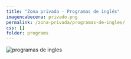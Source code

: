 ```yaml
---
title: "Zona privada - Programas de inglés"
imagencabecera: privado.png
permalink: /zona-privada/programas-de-ingles/
css: []
folder: programs
---
```


![programas de ingles](/assets/docs/Screenshot_20240430-215131~2.png)
